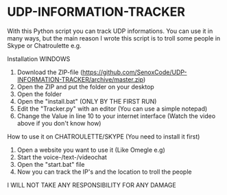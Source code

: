 # UDP-INFORMATION-TRACKER
With this Python script you can track UDP informations. You can use it in many ways, but the main reason I wrote this script is to troll some people in Skype or Chatroulette e.g.

Installation WINDOWS
1. Download the ZIP-file (https://github.com/SenoxCode/UDP-INFORMATION-TRACKER/archive/master.zip)
2. Open the ZIP and put the folder on your desktop
3. Open the folder
4. Open the "install.bat" (ONLY BY THE FIRST RUN)
5. Edit the "Tracker.py" with an editor (You can use a simple notepad)
6. Change the Value in line 10 to your internet interface (Watch the video above if you don't know how)

How to use it on CHATROULETTE/SKYPE (You need to install it first)
1. Open a website you want to use it (Like Omegle e.g)
2. Start the voice-/text-/videochat
3. Open the "start.bat" file
4. Now you can track the IP's and the location to troll the people



I WILL NOT TAKE ANY RESPONSIBILITY FOR ANY DAMAGE
